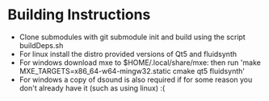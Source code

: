 # Building Instructions

* Clone submodules with git submodule init and build using the script buildDeps.sh
* For linux install the distro provided versions of Qt5 and fluidsynth
* For windows download mxe to $HOME/.local/share/mxe: then run 'make MXE_TARGETS=x86_64-w64-mingw32.static cmake qt5 fluidsynth'
* For windows a copy of dsound is also required if for some reason you don't already have it (such as using linux) :(
